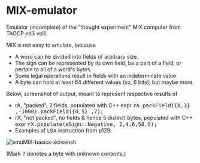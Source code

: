 # MIX-emulator
Emulator (incomplete) of the "thought experiment" MIX computer from TAOCP ed3 vol1.

MIX is not easy to emulate, because
<ul>
  <li>A word can be divided into fields of arbitrary size.</li>
  <li>The sign can be represented by its own field, be a part of a field, or pertain to all of a word's bytes.</li>
  <li>Some legal operations result in fields with an indeterminate value.</li>
  <li>A byte can hold at least 64 different values (so, 6 bits); but maybe more.</li>
</ul>

Below, screenshot of output, meant to represent respective results of
<ul>
  <li>rA, "packed", 2 fields, populated with C++ expr <tt>rA.packField({0,3} ,-1000).packField({4,5} ,7);</tt></li>
  <li>rX, "not packed", no fields & hence 5 distinct bytes, populated with C++ expr <tt>rX.populate(eSign::Negative, 2,4,6,58,9);</tt></li>
  <li>Examples of <tt>LDA</tt> instruction from p129.</li>
</ul>

![emuMIX-basics-screensh](https://github.com/user-attachments/assets/49b5b2f1-af62-47e8-b87b-4a3bca80e5e4)

(Mark <tt>?</tt> denotes a byte with unknown contents.)
